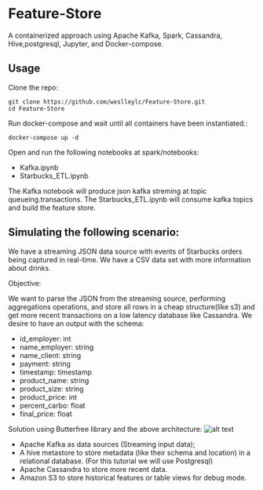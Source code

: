 # Feature-Store
A containerized approach using Apache Kafka, Spark, Cassandra, Hive,postgresql, Jupyter, and Docker-compose.



Usage
-----

Clone the repo:

    git clone https://github.com/weslleylc/Feature-Store.git
    cd Feature-Store

Run docker-compose and wait until all containers have been instantiated.:

    docker-compose up -d
    
Open and run the following notebooks at spark/notebooks:
* Kafka.ipynb
* Starbucks_ETL.ipynb

The Kafka notebook will produce json kafka streming at topic queueing.transactions.
The Starbucks_ETL.ipynb will consume kafka topics and build the feature store.


Simulating the following scenario:
-----

We have a streaming JSON data source with events of Starbucks orders being captured in real-time.
We have a CSV data set with more information about drinks.

Objective:

We want to parse the JSON from the streaming source, performing aggregations operations, and store all rows in a cheap structure(like s3) and get more recent transactions on a low latency database like Cassandra.
We desire to have an output with the schema:

  * id_employer: int
  * name_employer: string
  * name_client: string
  * payment: string
  * timestamp: timestamp
  * product_name: string
  * product_size: string
  * product_price: int
  * percent_carbo: float
  * final_price: float

Solution using Butterfree library and the above architecture:
![alt text](https://github.com/weslleylc/Feature-Store/blob/master/spark/notebook/arc.png?raw=true)

  * Apache Kafka as data sources (Streaming input data);
  * A hive metastore to store metadata (like their schema and location) in a relational database. (For this tutorial we will use Postgresql)
  * Apache Cassandra to store more recent data.
  * Amazon S3 to store historical features or table views for debug mode.
